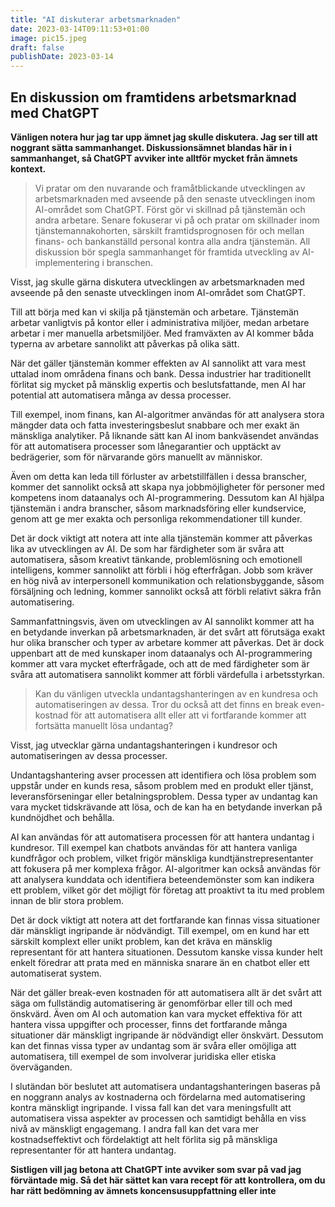 ```yaml
---
title: "AI diskuterar arbetsmarknaden"
date: 2023-03-14T09:11:53+01:00
image: pic15.jpeg
draft: false
publishDate: 2023-03-14
---
```


## En diskussion om framtidens arbetsmarknad med ChatGPT

**Vänligen notera hur jag tar upp ämnet jag skulle diskutera. Jag ser till att noggrant sätta sammanhanget. Diskussionsämnet blandas här in i sammanhanget, så ChatGPT avviker inte alltför mycket från ämnets kontext.**


>Vi pratar om den nuvarande och framåtblickande utvecklingen av arbetsmarknaden med avseende på den senaste utvecklingen inom AI-området som ChatGPT. Först gör vi skillnad på tjänstemän och andra arbetare. Senare fokuserar vi på och pratar om skillnader inom tjänstemannakohorten, särskilt framtidsprognosen för och mellan finans- och bankanställd personal kontra alla andra tjänstemän. All diskussion bör spegla sammanhanget för framtida utveckling av AI-implementering i branschen.

Visst, jag skulle gärna diskutera utvecklingen av arbetsmarknaden med avseende på den senaste utvecklingen inom AI-området som ChatGPT.

Till att börja med kan vi skilja på tjänstemän och arbetare. Tjänstemän arbetar vanligtvis på kontor eller i administrativa miljöer, medan arbetare arbetar i mer manuella arbetsmiljöer. Med framväxten av AI kommer båda typerna av arbetare sannolikt att påverkas på olika sätt.

När det gäller tjänstemän kommer effekten av AI sannolikt att vara mest uttalad inom områdena finans och bank. Dessa industrier har traditionellt förlitat sig mycket på mänsklig expertis och beslutsfattande, men AI har potential att automatisera många av dessa processer.

Till exempel, inom finans, kan AI-algoritmer användas för att analysera stora mängder data och fatta investeringsbeslut snabbare och mer exakt än mänskliga analytiker. På liknande sätt kan AI inom bankväsendet användas för att automatisera processer som lånegarantier och upptäckt av bedrägerier, som för närvarande görs manuellt av människor.

Även om detta kan leda till förluster av arbetstillfällen i dessa branscher, kommer det sannolikt också att skapa nya jobbmöjligheter för personer med kompetens inom dataanalys och AI-programmering. Dessutom kan AI hjälpa tjänstemän i andra branscher, såsom marknadsföring eller kundservice, genom att ge mer exakta och personliga rekommendationer till kunder.

Det är dock viktigt att notera att inte alla tjänstemän kommer att påverkas lika av utvecklingen av AI. De som har färdigheter som är svåra att automatisera, såsom kreativt tänkande, problemlösning och emotionell intelligens, kommer sannolikt att förbli i hög efterfrågan. Jobb som kräver en hög nivå av interpersonell kommunikation och relationsbyggande, såsom försäljning och ledning, kommer sannolikt också att förbli relativt säkra från automatisering.

Sammanfattningsvis, även om utvecklingen av AI sannolikt kommer att ha en betydande inverkan på arbetsmarknaden, är det svårt att förutsäga exakt hur olika branscher och typer av arbetare kommer att påverkas. Det är dock uppenbart att de med kunskaper inom dataanalys och AI-programmering kommer att vara mycket efterfrågade, och att de med färdigheter som är svåra att automatisera sannolikt kommer att förbli värdefulla i arbetsstyrkan.

>Kan du vänligen utveckla undantagshanteringen av en kundresa och automatiseringen av dessa. Tror du också att det finns en break even-kostnad för att automatisera allt eller att vi fortfarande kommer att fortsätta manuellt lösa undantag?

Visst, jag utvecklar gärna undantagshanteringen i kundresor och automatiseringen av dessa processer.

Undantagshantering avser processen att identifiera och lösa problem som uppstår under en kunds resa, såsom problem med en produkt eller tjänst, leveransförseningar eller betalningsproblem. Dessa typer av undantag kan vara mycket tidskrävande att lösa, och de kan ha en betydande inverkan på kundnöjdhet och behålla.

AI kan användas för att automatisera processen för att hantera undantag i kundresor. Till exempel kan chatbots användas för att hantera vanliga kundfrågor och problem, vilket frigör mänskliga kundtjänstrepresentanter att fokusera på mer komplexa frågor. AI-algoritmer kan också användas för att analysera kunddata och identifiera beteendemönster som kan indikera ett problem, vilket gör det möjligt för företag att proaktivt ta itu med problem innan de blir stora problem.

Det är dock viktigt att notera att det fortfarande kan finnas vissa situationer där mänskligt ingripande är nödvändigt. Till exempel, om en kund har ett särskilt komplext eller unikt problem, kan det kräva en mänsklig representant för att hantera situationen. Dessutom kanske vissa kunder helt enkelt föredrar att prata med en människa snarare än en chatbot eller ett automatiserat system.

När det gäller break-even kostnaden för att automatisera allt är det svårt att säga om fullständig automatisering är genomförbar eller till och med önskvärd. Även om AI och automation kan vara mycket effektiva för att hantera vissa uppgifter och processer, finns det fortfarande många situationer där mänskligt ingripande är nödvändigt eller önskvärt. Dessutom kan det finnas vissa typer av undantag som är svåra eller omöjliga att automatisera, till exempel de som involverar juridiska eller etiska överväganden.

I slutändan bör beslutet att automatisera undantagshanteringen baseras på en noggrann analys av kostnaderna och fördelarna med automatisering kontra mänskligt ingripande. I vissa fall kan det vara meningsfullt att automatisera vissa aspekter av processen och samtidigt behålla en viss nivå av mänskligt engagemang. I andra fall kan det vara mer kostnadseffektivt och fördelaktigt att helt förlita sig på mänskliga representanter för att hantera undantag.

**Sistligen vill jag betona att ChatGPT inte avviker som svar på vad jag förväntade mig. Så det här sättet kan vara recept för att kontrollera, om du har rätt bedömning av ämnets koncensusuppfattning eller inte**